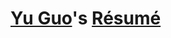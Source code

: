 # [Yu Guo](https://tflsguoyu.github.io/)'s [Résumé](https://github.com/tflsguoyu/resume/blob/master/guoyu_resume.pdf)
